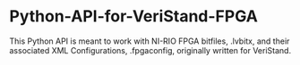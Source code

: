 # Python-API-for-VeriStand-FPGA
This Python API is meant to work with NI-RIO FPGA bitfiles, .lvbitx, and their associated XML Configurations, .fpgaconfig, originally written for VeriStand.
